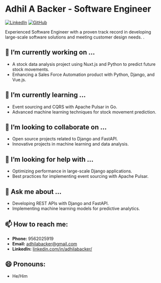 # Adhil A Backer - Software Engineer

[![LinkedIn](https://img.shields.io/badge/LinkedIn-adhilabacker-blue)](https://linkedin.com/in/adhilabacker/)
[![GitHub](https://img.shields.io/badge/GitHub-adhilabu-lightgrey)](https://github.com/adhilabu)

Experienced Software Engineer with a proven track record in developing large-scale software solutions and meeting customer design needs. .

## 🔭 I’m currently working on ...

- A stock data analysis project using Nuxt.js and Python to predict future stock movements.
- Enhancing a Sales Force Automation product with Python, Django, and Vue.js.

## 🌱 I’m currently learning ...

- Event sourcing and CQRS with Apache Pulsar in Go.
- Advanced machine learning techniques for stock movement prediction.

## 👯 I’m looking to collaborate on ...

- Open source projects related to Django and FastAPI.
- Innovative projects in machine learning and data analysis.

## 🤔 I’m looking for help with ...

- Optimizing performance in large-scale Django applications.
- Best practices for implementing event sourcing with Apache Pulsar.

## 💬 Ask me about ...

- Developing REST APIs with Django and FastAPI.
- Implementing machine learning models for predictive analytics.

## 📫 How to reach me:

- **Phone:** 9562025919
- **Email:** adhilabacker@gmail.com
- **LinkedIn:** [linkedin.com/in/adhilabacker/](https://linkedin.com/in/adhilabacker/)

## 😄 Pronouns:

- He/Him
